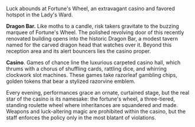 Luck abounds at Fortune's Wheel, an extravagant casino and favored hotspot in the Lady's Ward. 

**Dragon Bar.** Like moths to a candle, risk takers gravitate to the buzzing marquee of Fortune's Wheel. The polished revolving door of this recently renovated building opens into the historic Dragon Bar, a modest tavern named for the carved dragon head that watches over it. Beyond this reception area and its alert bouncers lies the casino proper.

**Casino**. Games of chance line the luxurious carpeted casino hall, which thrums with a chorus of shuffling cards, rattling dice, and whirring clockwork slot machines. These games take razorleaf gambling chips, golden tokens that bear a stylized razorvine emblem.

Every evening, performances grace an ornate, curtained stage, but the real star of the casino is its namesake: the fortune's wheel, a three-tiered, standing roulette wheel where inheritances are squandered and made. Weapons and luck-altering magic are prohibited within the casino, but the staff enforces the policy only in the most blatant of violations.

